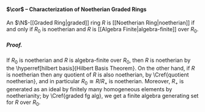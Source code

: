 #### $\cor$ – Characterization of Noetherian Graded Rings
An $\N$-[[Graded Ring|graded]] ring $R$ is [[Noetherian Ring|noetherian]] if and only if $R_0$ is noetherian and $R$ is [[Algebra Finite|algebra-finite]] over $R_0$.

##### *Proof.*
If $R_0$ is noetherian and $R$ is algebra-finite over $R_0$, then $R$ is noetherian by the \hyperref[hilbert basis]{Hilbert Basis Theorem}. On the other hand, if $R$ is noetherian then any quotient of $R$ is also noetherian, by \Cref{quotient noetherian}, and in particular $R_0 \cong R/R_+$ is noetherian. Moreover, $R_+$ is generated as an ideal by finitely many homogeneous elements by noetherianity; by \Cref{graded fg alg}, we get a finite algebra generating set for $R$ over $R_0$.